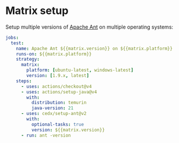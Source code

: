 # Matrix setup
Setup multiple versions of [Apache Ant](https://ant.apache.org) on multiple operating systems:

```yaml
jobs:
  test:
    name: Apache Ant ${{matrix.version}} on ${{matrix.platform}}
    runs-on: ${{matrix.platform}}
    strategy:
      matrix:
        platform: [ubuntu-latest, windows-latest]
        version: [1.9.x, latest]
    steps:
      - uses: actions/checkout@v4
      - uses: actions/setup-java@v4
        with:
          distribution: temurin
          java-version: 21
      - uses: cedx/setup-ant@v2
        with:
          optional-tasks: true
          version: ${{matrix.version}}
      - run: ant -version
```
